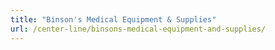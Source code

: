 ```yaml
---
title: "Binson's Medical Equipment & Supplies"
url: /center-line/binsons-medical-equipment-and-supplies/
---
```

